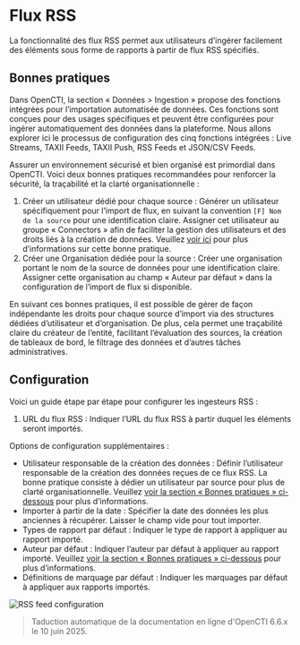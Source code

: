# Flux RSS

La fonctionnalité des flux RSS permet aux utilisateurs d’ingérer facilement des éléments sous forme de rapports à partir de flux RSS spécifiés.

<a id="best-practices-section"></a>
## Bonnes pratiques

Dans OpenCTI, la section « Données > Ingestion » propose des fonctions intégrées pour l’importation automatisée de données. Ces fonctions sont conçues pour des usages spécifiques et peuvent être configurées pour ingérer automatiquement des données dans la plateforme. Nous allons explorer ici le processus de configuration des cinq fonctions intégrées : Live Streams, TAXII Feeds, TAXII Push, RSS Feeds et JSON/CSV Feeds.

Assurer un environnement sécurisé et bien organisé est primordial dans OpenCTI. Voici deux bonnes pratiques recommandées pour renforcer la sécurité, la traçabilité et la clarté organisationnelle :

1. Créer un utilisateur dédié pour chaque source : Générer un utilisateur spécifiquement pour l’import de flux, en suivant la convention `[F] Nom de la source` pour une identification claire. Assigner cet utilisateur au groupe « Connectors » afin de faciliter la gestion des utilisateurs et des droits liés à la création de données. Veuillez [voir ici](../../deployment/connectors.md#connector-token-section) pour plus d’informations sur cette bonne pratique.
2. Créer une Organisation dédiée pour la source : Créer une organisation portant le nom de la source de données pour une identification claire. Assigner cette organisation au champ « Auteur par défaut » dans la configuration de l’import de flux si disponible.

En suivant ces bonnes pratiques, il est possible de gérer de façon indépendante les droits pour chaque source d’import via des structures dédiées d’utilisateur et d’organisation. De plus, cela permet une traçabilité claire du créateur de l’entité, facilitant l’évaluation des sources, la création de tableaux de bord, le filtrage des données et d’autres tâches administratives.


## Configuration

Voici un guide étape par étape pour configurer les ingesteurs RSS :

1. URL du flux RSS : Indiquer l’URL du flux RSS à partir duquel les éléments seront importés.

Options de configuration supplémentaires :

- Utilisateur responsable de la création des données : Définir l’utilisateur responsable de la création des données reçues de ce flux RSS. La bonne pratique consiste à dédier un utilisateur par source pour plus de clarté organisationnelle. Veuillez [voir la section « Bonnes pratiques » ci-dessous](import-automated.md#best-practices-section) pour plus d’informations.
- Importer à partir de la date : Spécifier la date des données les plus anciennes à récupérer. Laisser le champ vide pour tout importer.
- Types de rapport par défaut : Indiquer le type de rapport à appliquer au rapport importé.
- Auteur par défaut : Indiquer l’auteur par défaut à appliquer au rapport importé. Veuillez [voir la section « Bonnes pratiques » ci-dessous](../import-automated.md#best-practices-section) pour plus d’informations.
- Définitions de marquage par défaut : Indiquer les marquages par défaut à appliquer aux rapports importés.

![RSS feed configuration](../assets/rss-feed-configuration.png)

> Taduction automatique de la documentation en ligne d'OpenCTI 6.6.x le 10 juin 2025.